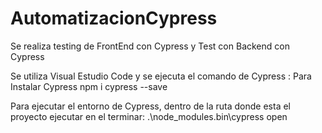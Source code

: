 # AutomatizacionCypress
Se realiza testing de FrontEnd con Cypress y Test con Backend con Cypress


Se utiliza Visual Estudio Code y se ejecuta el comando de Cypress : 
Para Instalar Cypress 
npm i cypress --save 

Para ejecutar el entorno de Cypress, dentro de la ruta donde esta el proyecto ejecutar en el terminar:
.\node_modules\.bin\cypress open

